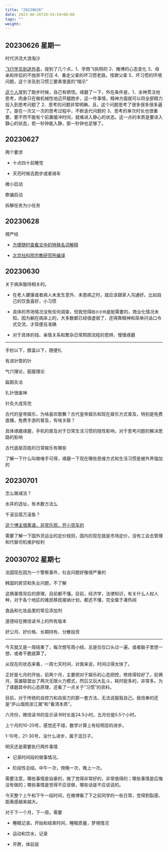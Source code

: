 ```yaml
---
title: "20230626"
date: 2023-06-26T20:54:54+08:00
tags: ""
weight: 
---
```


## 20230626 星期一

时代洪流大浪淘沙

[飞行学员到送外卖](https://www.youtube.com/watch?v=I-IKtbuiG3w)，提到了几个点，1、学商飞执照的 2、赌博的心态变化 3、母亲和伴侣的不抛弃不打压 4、重走父辈的坏习惯老路，怪罪父辈 5、坏习惯的环境问题，这个涉及到习惯三要素里面的“暗示”

[这个人](https://www.youtube.com/watch?v=S-QKvFz4izQ)提到了跑步时候，自己有顿悟。琢磨了一下，外在条件是，1、全神贯注地思考，肉身只在做机械性地迈开腿跑步，这一件事情，精神方面就可以将全部精力投入到思考问题了 2、思考的问题非常明确，且，这个问题思考了很多很多很多遍了。是在一次又一次的思考过程中，不断迭代问题的 3、思考的单次时长也很重要，要不然不能有个前置缓冲时间，就难进入静心的状态。这一点的本质是要进入静心的状态，若一秒钟能入静，那一秒钟也足够了。

## 20230627

两个要求

+ 十点四十前睡觉

+ 天亮时候去跑步或者骑车

微小启动

欺骗启动

拆解任务为小任务

## 20230628

楞严经

+ [方便随时查看文中的特殊名词解释](https://www.hrfjw.com/fojing/lengyanjing/148918.html)

+ [北京社科院宗教研究所编译](https://www.dizang.org/fjtj/bb/b01.htm)

## 20230630

关于病床服侍相关的。

+ 在老人健康或者病人未发生意外、未患病之时，就应该跟家人沟通好。比如自己的饮食喜好，小习惯

+ 具体的市场情况没有任何调查，但我觉得`图示示例`是挺需要的，商业化情况未知。因为躺在病床上的，大多数都已经很虚弱了，还得靠眼神和简单问话口令式交流，才简便且准确

+ 对于具体的钱、亲情关系和繁杂日常照顾流程的思辨，慢慢琢磨

---

手肘以下，膝盖以下，随便扎

有进针管的针

气穴理论，筋膜理论

扁鹊灸法

扎针很废神

针灸大成背完

古代的皇帝娱乐，为啥喜欢歌舞？古代皇帝娱乐和现在娱乐方式普及，特别是免费直播，免费手游的普及，有啥关联？

具体琢磨琢磨，手机的普及对于日常生活习惯的隐性影响，对于思考问题的解决思路的影响

古代底层百姓的日常娱乐有哪些

了解一下什么叫做唾手可得，琢磨一下现在哪些思维方式和生活习惯是被外界强加的

## 20230701

怎么做减法？

水井的选址，有术数方法么

千滚豆腐万滚鱼？

[这个博主很离谱，非常乐观，开小货车的](https://space.bilibili.com/1529611437)

需要了解一下国外货运业的定价规则，国内的现在就是市场定价，没有工会去管理和代替司机维护权利

## 20030702 星期七

法国现在因为一个警察事件，社会问题好像很严重的

韩国的房贷和失业问题，不了解

这俩事情背后的原理，目前都不懂。目前，经济学，法律知识，有关什么人权人种，对于各个地区的难民移民接纳计划，都还不懂，完全属于凑热闹

食品和化妆品里的常见添加剂

道德经在微信读书上的所有版本

好公司、好价格、长期持有、分散投资

---

今天就又是一周结束了，每次想写周小结，总是仅仅口头过一遍，或者脑子里想一想，或者干脆就算了。

从现在的状态来看，一周七天时间，对我来说，时间过得太快了。

正好是七月的开始，前两个月，主要把对于娱乐的心态把控，修炼得较好了。前俩月，英雄联盟出了两次无限火力模式，然后又玩大乱斗，耗时挺多的，非常多。为了琢磨其中的心态原理，还看了一点关于“习惯”的资料。

目前，对于传统的自控力和自驱力的那一套方法，无法说服我自己。我信奉的还是“庐山烟雨浙江潮”和“看清本质”。

六月份，微信读书的显示读书时长是24.5小时。五月份是5.5个小时。

上个月的10-20号，感觉还不错，数学计算上有较明显的进步。

1-10号，21-30号，没什么进步，属于混日子。

明天还是需要执行两件事情

+ 记录时间段的做事情况。

+ 阶段性总结。中午一次，傍晚一次，晚上一次。

需要注意，哪些事情是自豪的，做了觉得非常好的，非常值得的；哪些事情是后悔没有做的；哪些事情是觉得不应该做，哪些话是不应该说的。

今天整个上午和下午一段时间，在微博看了下之前同学的一些日常，觉得割裂感、距离感越来越大。

对于下一个月，下一周，需要

+  睡眠记录。开始和结束时间，睡眠质量，梦境情况

+ 运动和饮水，记录

+ 开胯，体前屈